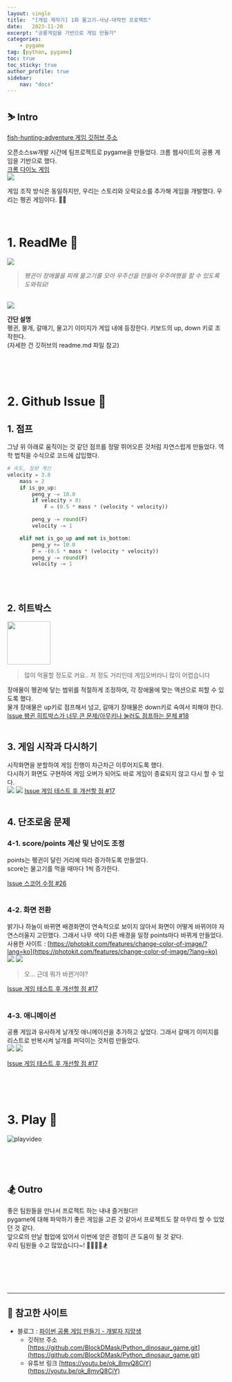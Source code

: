 ```yaml
---
layout: single
title:  "[게임 제작기] 1화 물고기-사냥-대작전 프로젝트"
date:   2023-11-20
excerpt: "공룡게임을 기반으로 게임 만들기"
categories: 
    - pygame
tag: [python, pygame]
toc: true
toc_sticky: true
author_profile: true
sidebar: 
    nav: "docs"
---
```



## ⛷️ Intro
[<u>fish-hunting-adventure 게임 깃허브 주소</u>](https://github.com/rltgjqmtkdydwk/pygame-fish-hunting-adventure.git)<br/>

오픈소스sw개발 시간에 팀프로젝트로 pygame을 만들었다. 크롬 웹사이트의 공룡 게임을 기반으로 했다. <br/>
[크롬 다이노 게임](chrome://dino/) <br/>
<img src="/assets/img/pygame/ChromeDino.png">

게임 조작 방식은 동일하지만, 우리는 스토리와 오락요소를 추가해 게임을 개발했다. 우리는 펭귄 게임이다. 🐧🧊
<br/><br/><br/>

# 1. ReadMe 🧊
<img src="/assets/img/pygame/start_menu.png">

> *펭귄이 장애물을 피해 물고기를 모아 우주선을 만들어 우주여행을 할 수 있도록 도와줘요!* <br/>

<br/>
<img src="/assets/img/pygame/playsc.png">

**간단 설명** <br/>
펭귄, 물개, 갈매기, 물고기 이미지가 게임 내에 등장한다.
키보드의 up, down 키로 조작한다. <br/>
(자세한 건 깃허브의 readme.md 파일 참고)


<br/><br/><br/>

# 2. Github Issue 🧊
## 1. 점프
그냥 위 아래로 움직이는 것 같던 점프를 정말 뛰어오른 것처럼 자연스럽게 만들었다. 역학 법칙을 수식으로 코드에 삽입했다. 
```py
# 속도, 질량 계산 
velocity = 3.8
    mass = 2
    if is_go_up:
        peng_y -= 10.0
        if velocity > 0:
            F = (0.5 * mass * (velocity * velocity))

        peng_y -= round(F)
        velocity -= 1

    elif not is_go_up and not is_bottom:
        peng_y += 10.0
        F = -(0.5 * mass * (velocity * velocity))
        peng_y -= round(F)
        velocity -= 1
```
<br/><br/>

## 2. 히트박스
<img src="/assets/img/pygame/hitbox.png" width="100">

> 많이 억울할 정도로 커요.. 저 정도 거리인데 게임오버라니 많이 어렵습니다

장애물이 펭귄에 닿는 범위를 적절하게 조정하여, 각 장애물에 맞는 액션으로 피할 수 있도록 했다. <br/>물개 장애물은 up키로 점프해서 넘고, 갈매기 장애물은 down키로 숙여서 피해야 한다. <br/>
[Issue 팽귄 히트박스가 너무 큰 문제/아무키나 눌러도 점프하는 문제 #18](https://github.com/SKHU-OSS-2023-2/pygame-fish-hunting-adventure/issues/18)
<br/><br/>

## 3. 게임 시작과 다시하기
시작화면을 분할하여 게임 진행이 차근차근 이루어지도록 했다. <br/>
다시하기 화면도 구현하여 게임 오버가 되어도 바로 게임이 종료되지 않고 다시 할 수 있다. <br/>
<img src="/assets/img/pygame/story_screen.png">
<img src="/assets/img/pygame/game_over.png">
[Issue 게임 테스트 후 개선할 점 #17](https://github.com/SKHU-OSS-2023-2/pygame-fish-hunting-adventure/issues/17)
<br/><br/>

## 4. 단조로움 문제
### 4-1. score/points 계산 및 난이도 조정
points는 펭귄이 달린 거리에 따라 증가하도록 만들었다.<br/> score는 물고기를 먹을 때마다 1씩 증가한다.<br/>

[Issue 스코어 수정 #26](https://github.com/SKHU-OSS-2023-2/pygame-fish-hunting-adventure/issues/26)
<br/><br/>

### 4-2. 화면 전환
밝기나 하늘이 바뀌면 배경화면이 연속적으로 보이지 않아서 화면이 어떻게 바뀌어야 자연스러울지 고민했다. 그래서 나무 색이 다른 배경을 일정 points마다 바뀌게 만들었다. <br/>
사용한 사이트 : [https://photokit.com/features/change-color-of-image/?lang=ko](https://photokit.com/features/change-color-of-image/?lang=ko)
<img src="/assets/img/pygame/darker_ver1.png">
<img src="/assets/img/pygame/darker_ver2.png">

> 오... 근데 뭐가 바뀐거야? 

[Issue 게임 테스트 후 개선할 점 #17](https://github.com/SKHU-OSS-2023-2/pygame-fish-hunting-adventure/issues/17)
<br/><br/>

### 4-3. 애니메이션
공룡 게임과 유사하게 날개짓 애니메이션을 추가하고 싶었다. 그래서 갈매기 이미지를 리스트로 반복시켜 날개를 퍼덕이는 것처럼 만들었다. <br/>
<img src="/assets/img/pygame/seagull_up.png">
<img src="/assets/img/pygame/seagull_down.png">

[Issue 게임 테스트 후 개선할 점 #17](https://github.com/SKHU-OSS-2023-2/pygame-fish-hunting-adventure/issues/17)

<br/><br/><br/>


# 3. Play 🧊
![playvideo](https://github.com/rltgjqmtkdydwk/rltgjqmtkdydwk.github.io/assets/105630680/ddda3d22-fb6a-4abd-b5a6-0ed86793fb1d)



<br/><br/><br/>


## 🏂 Outro
좋은 팀원들을 만나서 프로젝트 하는 내내 즐거웠다!! <br/>
pygame에 대해 파악하기 좋은 게임을 고른 것 같아서 프로젝트도 잘 마무리 할 수 있었던 것 같다. <br/>
앞으로의 만날 협업에 있어서 이번에 얻은 경험이 큰 도움이 될 것 같다. <br/>
우리 팀원들 수고 많았습니다~! 🐧🎣🧊🫧🏂



<br/><br/><br/><br/>

---
## 👻 참고한 사이트
- 블로그 : [파이썬 공룡 게임 만들기 - 개발자 지망생](https://blockdmask.tistory.com/419)
    - 깃허브 주소 [https://github.com/BlockDMask/Python_dinosaur_game.git](https://github.com/BlockDMask/Python_dinosaur_game.git)
    - 유튜브 링크 [https://youtu.be/ok_8mvQ8CiY](https://youtu.be/ok_8mvQ8CiY)